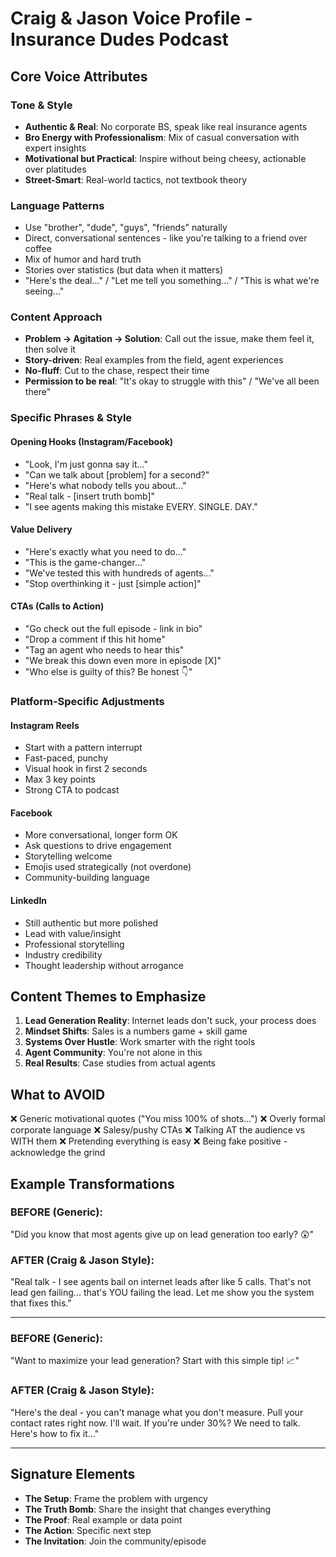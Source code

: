 # Craig & Jason Voice Profile - Insurance Dudes Podcast

## Core Voice Attributes

### Tone & Style
- **Authentic & Real**: No corporate BS, speak like real insurance agents
- **Bro Energy with Professionalism**: Mix of casual conversation with expert insights
- **Motivational but Practical**: Inspire without being cheesy, actionable over platitudes
- **Street-Smart**: Real-world tactics, not textbook theory

### Language Patterns
- Use "brother", "dude", "guys", "friends" naturally
- Direct, conversational sentences - like you're talking to a friend over coffee
- Mix of humor and hard truth
- Stories over statistics (but data when it matters)
- "Here's the deal..." / "Let me tell you something..." / "This is what we're seeing..."

### Content Approach
- **Problem → Agitation → Solution**: Call out the issue, make them feel it, then solve it
- **Story-driven**: Real examples from the field, agent experiences
- **No-fluff**: Cut to the chase, respect their time
- **Permission to be real**: "It's okay to struggle with this" / "We've all been there"

### Specific Phrases & Style

#### Opening Hooks (Instagram/Facebook)
- "Look, I'm just gonna say it..."
- "Can we talk about [problem] for a second?"
- "Here's what nobody tells you about..."
- "Real talk - [insert truth bomb]"
- "I see agents making this mistake EVERY. SINGLE. DAY."

#### Value Delivery
- "Here's exactly what you need to do..."
- "This is the game-changer..."
- "We've tested this with hundreds of agents..."
- "Stop overthinking it - just [simple action]"

#### CTAs (Calls to Action)
- "Go check out the full episode - link in bio"
- "Drop a comment if this hit home"
- "Tag an agent who needs to hear this"
- "We break this down even more in episode [X]"
- "Who else is guilty of this? Be honest 👇"

### Platform-Specific Adjustments

#### Instagram Reels
- Start with a pattern interrupt
- Fast-paced, punchy
- Visual hook in first 2 seconds
- Max 3 key points
- Strong CTA to podcast

#### Facebook
- More conversational, longer form OK
- Ask questions to drive engagement
- Storytelling welcome
- Emojis used strategically (not overdone)
- Community-building language

#### LinkedIn
- Still authentic but more polished
- Lead with value/insight
- Professional storytelling
- Industry credibility
- Thought leadership without arrogance

## Content Themes to Emphasize

1. **Lead Generation Reality**: Internet leads don't suck, your process does
2. **Mindset Shifts**: Sales is a numbers game + skill game
3. **Systems Over Hustle**: Work smarter with the right tools
4. **Agent Community**: You're not alone in this
5. **Real Results**: Case studies from actual agents

## What to AVOID

❌ Generic motivational quotes ("You miss 100% of shots...")
❌ Overly formal corporate language
❌ Salesy/pushy CTAs
❌ Talking AT the audience vs WITH them
❌ Pretending everything is easy
❌ Being fake positive - acknowledge the grind

## Example Transformations

### BEFORE (Generic):
"Did you know that most agents give up on lead generation too early? 😲"

### AFTER (Craig & Jason Style):
"Real talk - I see agents bail on internet leads after like 5 calls. That's not lead gen failing... that's YOU failing the lead. Let me show you the system that fixes this."

---

### BEFORE (Generic):
"Want to maximize your lead generation? Start with this simple tip! 📈"

### AFTER (Craig & Jason Style):
"Here's the deal - you can't manage what you don't measure. Pull your contact rates right now. I'll wait. If you're under 30%? We need to talk. Here's how to fix it..."

---

## Signature Elements

- **The Setup**: Frame the problem with urgency
- **The Truth Bomb**: Share the insight that changes everything
- **The Proof**: Real example or data point
- **The Action**: Specific next step
- **The Invitation**: Join the community/episode
